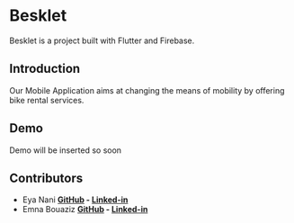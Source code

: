 # Besklet
Besklet is a project built with Flutter and Firebase.
## Introduction
Our Mobile Application aims at changing the means of mobility by offering bike rental services.
## Demo
Demo will be inserted so soon
## Contributors
* Eya Nani
**[GitHub](https://github.com/eya-98) - [Linked-in](https://www.linkedin.com/in/eyanani/)** 
* Emna Bouaziz
**[GitHub](https://github.com/emnabz) - [Linked-in](https://www.linkedin.com/in/emna-bouaziz-4634771b7/)**
